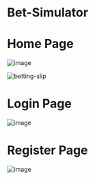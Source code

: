 ﻿# Bet-Simulator

# Home Page
![image](https://github.com/M3MONs/bet-simulator/assets/67465063/46b72c3c-6517-457d-a27d-338afe608b14)

![betting-slip](https://github.com/M3MONs/bet-simulator/assets/67465063/b23bb744-087a-4ea4-b320-caf3f5284511)

# Login Page
![image](https://github.com/M3MONs/bet-simulator/assets/67465063/ee2a48ee-91b8-4174-9cd6-83842ebf2000)

# Register Page
![image](https://github.com/M3MONs/bet-simulator/assets/67465063/512966ae-6178-4a0c-ab28-c8eb5f008e52)
